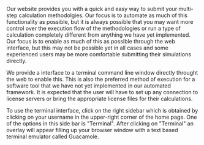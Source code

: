 <!-- TODO by MH -->
Our website provides you with a quick and easy way to submit your multi-step calculation methodolgies.  Our focus is to automate as much of this functionality as possible, but it is always possible that you may want more control over the execution flow of the methodologies or run a type of calculation completely different from anything we have yet implemented.  Our focus is to enable as much of this as possible through the web interface, but this may not be possible yet in all cases and some experienced users may be more comfortable submitting their simulations directly.

We provide a interface to a terminal command line window directly throught the web to enable this.  This is also the preferred method of execution for a software tool that we have not yet implemented in our automated framework.  It is expected that the user will have to set up any connection to license servers or bring the appropriate license files for their calculations.

To use the terminal interface, click on the right sidebar which is obtained by clicking on your username in the upper-right corner of the home page.  One of the options in this side bar is "Terminal".  After clicking on "Terminal" an overlay will appear filling up your browser window with a text based terminal emulator called Guacamole.


